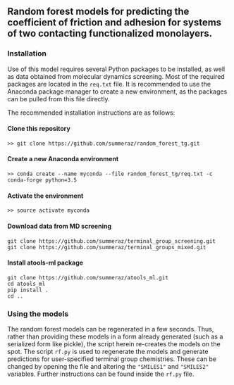 ## Random forest models for predicting the coefficient of friction and adhesion for systems of two contacting functionalized monolayers.

### Installation

Use of this model requires several Python packages to be installed, as well
as data obtained from molecular dynamics screening. Most of the required
packages are located in the `req.txt` file. It is recommended to
use the Anaconda package manager to create a new environment, as the
packages can be pulled from this file directly.

The recommended installation instructions are as follows:

#### Clone this repository

```
>> git clone https://github.com/summeraz/random_forest_tg.git
```

#### Create a new Anaconda environment

`>> conda create --name myconda --file random_forest_tg/req.txt -c conda-forge python=3.5`

#### Activate the environment

`>> source activate myconda`

#### Download data from MD screening

```
git clone https://github.com/summeraz/terminal_group_screening.git
git clone https://github.com/summeraz/terminal_groups_mixed.git
```

#### Install atools-ml package

```
git clone https://github.com/summeraz/atools_ml.git
cd atools_ml
pip install .
cd ..
```

### Using the models
The random forest models can be regenerated in a few seconds.
Thus, rather than providing these models in a form already generated (such
as a serialized form like pickle), the script herein re-creates the models
on the spot.
The script `rf.py` is used to regenerate the models and generate
predictions for user-specified terminal group chemistries. These can be
changed by opening the file and altering the `"SMILES1"` and `"SMILES2"`
variables.
Further instructions can be found inside the `rf.py` file.
